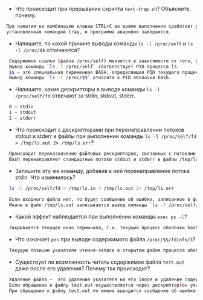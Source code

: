 * Что происходит при прерывании скрипта `text-trap.sh`? Объясните, почему.
```sh
При нажатии на комбинацию клавиш CTRL+C во время выполнения сработает реакция по умолчанию на сигнал SIGINT (Signal Interrupt), 
установленная командой trap, и программа аварийно завершится.
```
* Напишите, по какой причине выводы команды `ls -l /proc/self` и `ls -l /proc/$$` отличаются?
```sh
 Содержимое ссылки (файла /proc/self) меняется в зависимости от того, кто к ней обращается. 
 Вывод команды `ls -l /proc/self` соответствует PID процесса ls.
 $$ — это специальная переменная BASH, определяющая PID текущего процесса-сценария.
 Вывод команды `ls -l /proc/$$` относитя к PID оболочки bash.
```
* Напишите, какие дескрипторы в выводе команды `ls -l /proc/self/fd` отвечают за stdin, stdout, stderr.
```sh
 0 — stdin
 1 — stdout
 2 — stderr
```
* Что происходит с дескрипторами при перенаправлении потоков stdout и stderr в файлы при выполнении команды `ls -l /proc/self/fd > /tmp/ls.out 2> /tmp/ls.err`?
```sh
 Происходит переназначение файловых дескрипторов, связанных с потоками stdout и stderr.
 Bash перенаправляет стандартные потоки stdout и stderr в файлы /tmp/ls.out и /tmp/ls.err соответственно.
```
* Запишите эту же команду, добавив к ней перенаправление потока stdin. Что изменилось?
```sh
 ls -l /proc/self/fd < /tmp/ls.in > /tmp/ls.out 2> /tmp/ls.err
 
 Если входного файла нет, то будет сообщение об ошибке, записанное в файл /tmp/ls.err. 
 Иначе в файл /tmp/ls.out записывается вывод команды `ls -l /proc/self/fd`.
```
* Какой эффект наблюдается при выполнении команды `exec ps -l`?
```sh
 Закрывается текущее окно терминала, т.к. текущий процесс оболочки bash заменяется процессом команды `ps -l`
```
* Что означает `pos` при выводе содержимого файла `/proc/$$/fdinfo/3`?
```sh
 Текущую позицию указателя чтения-записи в открытом файле процесса оболочки Bash.
```
* Существует ли возможность читать содержимое файла `test.out` даже после его удаления? Почему так происходит?
```sh
 Удаление файла —  это удаление указателя на его inode и удаление содержимого файла, если не остается ни одной жесткой ссылки на него.
 Если обращение к файлу test.out осуществляется через дескриптор(он указывает на inode файла, который существует после удаления данного файла), вывод команды `cat <&4` должен быть пустым.
 При обращении к файлу test.out по имени выводится сообщение об ошибке(нет такого файла).
```
